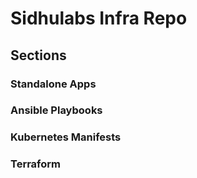 # Sidhulabs Infra Repo

## Sections

### Standalone Apps

### Ansible Playbooks

### Kubernetes Manifests

### Terraform

